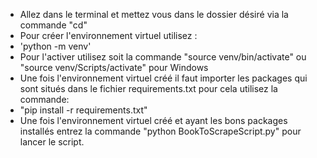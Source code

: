 * Allez dans le terminal et mettez vous dans le dossier désiré via la commande "cd" 
* Pour créer l'environnement virtuel utilisez :
* 'python -m venv' 
* Pour l'activer utilisez soit la commande "source venv/bin/activate" ou "source venv/Scripts/activate" pour Windows
* Une fois l'environnement virtuel créé il faut importer les packages qui sont situés dans le fichier requirements.txt pour cela utilisez la commande:
* "pip install -r requirements.txt" 
* Une fois l'environnement virtuel créé et ayant les bons packages installés entrez la commande "python BookToScrapeScript.py" pour lancer le script.
